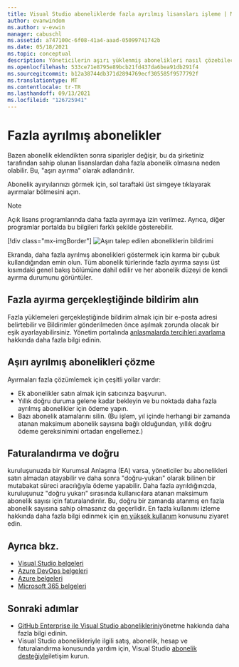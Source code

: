 ```yaml
---
title: Visual Studio aboneliklerde fazla ayrılmış lisansları işleme | Microsoft Docs
author: evanwindom
ms.author: v-evwin
manager: cabuschl
ms.assetid: a747100c-6f08-41a4-aaad-05099741742b
ms.date: 05/18/2021
ms.topic: conceptual
description: Yöneticilerin aşırı yüklenmiş abonelikleri nasıl çözebileceğinizi öğrenin
ms.openlocfilehash: 533ce71e8795e89bcb21fd437da6bea91db291f4
ms.sourcegitcommit: b12a38744db371d2894769ecf305585f9577792f
ms.translationtype: MT
ms.contentlocale: tr-TR
ms.lasthandoff: 09/13/2021
ms.locfileid: "126725941"
---
```

# <a name="over-allocated-subscriptions"></a>Fazla ayrılmış abonelikler
Bazen abonelik eklendikten sonra siparişler değişir, bu da şirketiniz tarafından sahip olunan lisanslardan daha fazla abonelik olmasına neden olabilir. Bu, "aşırı ayırma" olarak adlandırılır.  

Abonelik ayıryılarınızı görmek için, sol taraftaki üst simgeye tıklayarak ayırmalar bölmesini açın.  

> [!NOTE]
> Açık lisans programlarında daha fazla ayırmaya izin verilmez.  Ayrıca, diğer programlar portalda bu bilgileri farklı şekilde gösterebilir.
>
> [!div class="mx-imgBorder"]
> ![Aşırı talep edilen aboneliklerin bildirimi](_img/over-claimed/over-claimed-alert.png "Fazla ayırma sayısı genel bakışta listelenir ve her abonelik türü için grafikteki karma çubukla temsil edilir.")

Ekranda, daha fazla ayrılmış abonelikleri göstermek için karma bir çubuk kullandığından emin olun.  Tüm abonelik türlerinde fazla ayırma sayısı üst kısımdaki genel bakış bölümüne dahil edilir ve her abonelik düzeyi de kendi ayırma durumunu görüntüler.  

## <a name="receive-notifications-when-over-allocations-occur"></a>Fazla ayırma gerçekleştiğinde bildirim alın
Fazla yüklemeleri gerçekleştiğinde bildirim almak için bir e-posta adresi belirtebilir ve Bildirimler gönderilmeden önce aşılmak zorunda olacak bir eşik ayarlayabilirsiniz.  Yönetim portalında [anlaşmalarda tercihleri ayarlama](admin-preferences.md) hakkında daha fazla bilgi edinin.

## <a name="resolve-over-allocated-subscriptions"></a>Aşırı ayrılmış abonelikleri çözme
Ayırmaları fazla çözümlemek için çeşitli yollar vardır:
- Ek abonelikler satın almak için satıcınıza başvurun.
- Yıllık doğru duruma gelene kadar bekleyin ve bu noktada daha fazla ayrılmış abonelikler için ödeme yapın. 
- Bazı abonelik atamalarını silin.  (Bu işlem, yıl içinde herhangi bir zamanda atanan maksimum abonelik sayısına bağlı olduğundan, yıllık doğru ödeme gereksinimini ortadan engellemez.)

## <a name="billing-and-true-up"></a>Faturalandırma ve doğru
kuruluşunuzda bir Kurumsal Anlaşma (EA) varsa, yöneticiler bu abonelikleri satın almadan atayabilir ve daha sonra "doğru-yukarı" olarak bilinen bir mutabakat süreci aracılığıyla ödeme yapabilir.  Daha fazla ayrıldığınızda, kuruluşunuz "doğru yukarı" sırasında kullanıcılara atanan maksimum abonelik sayısı için faturalandırılır.  Bu, doğru bir zamanda atanmış en fazla abonelik sayısına sahip olmasanız da geçerlidir.  En fazla kullanımı izleme hakkında daha fazla bilgi edinmek için [en yüksek kullanım](maximum-usage.md) konusunu ziyaret edin.


## <a name="see-also"></a>Ayrıca bkz.
- [Visual Studio belgeleri](/visualstudio/)
- [Azure DevOps belgeleri](/azure/devops/)
- [Azure belgeleri](/azure/)
- [Microsoft 365 belgeleri](/microsoft-365/)

## <a name="next-steps"></a>Sonraki adımlar
- [GitHub Enterprise ile Visual Studio aboneliklerini](assign-github.md)yönetme hakkında daha fazla bilgi edinin.
- Visual Studio abonelikleriyle ilgili satış, abonelik, hesap ve faturalandırma konusunda yardım için, Visual Studio [abonelik desteğiyle](https://aka.ms/vsadminhelp)iletişim kurun.